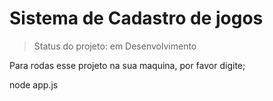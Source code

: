 <h1> Sistema de Cadastro de jogos</h1>

> Status do projeto: em Desenvolvimento

Para rodas esse projeto na sua maquina, por favor digite;


node app.js
